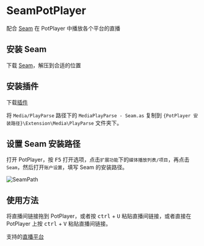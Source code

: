 # SeamPotPlayer

配合 [Seam](https://github.com/Borber/seam) 在 PotPlayer 中播放各个平台的直播

## 安装 Seam

下载 [Seam](https://github.com/Borber/seam/releases)，解压到合适的位置

## 安装插件

下载[插件](https://github.com/chen310/SeamPotPlayer/archive/refs/heads/master.zip)

将 `Media/PlayParse` 路径下的 `MediaPlayParse - Seam.as` 复制到 `{PotPlayer 安装路径}\Extension\Media\PlayParse` 文件夹下。

## 设置 Seam 安装路径

打开 PotPlayer，按 <kbd>F5</kbd> 打开选项，点击`扩展功能`下的`媒体播放列表/项目`，再点击 `Seam`，然后打开`账户设置`，填写 Seam 的安装路径。

![SeamPath](https://cdn.jsdelivr.net/gh/chen310/SeamPotPlayer/public/seam_path.png)


## 使用方法

将直播间链接拖到 PotPlayer，或者按 <kbd>ctrl</kbd> + <kbd>U</kbd> 粘贴直播间链接，或者直接在 PotPlayer 上按 <kbd>ctrl</kbd> + <kbd>V</kbd> 粘贴直播间链接。

支持的[直播平台](https://github.com/Borber/seam#%E4%BD%BF%E7%94%A8)
